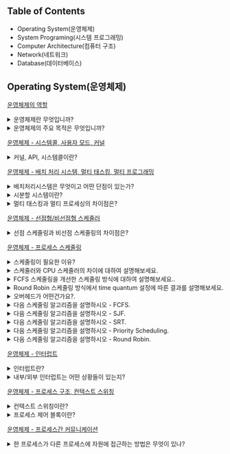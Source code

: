 Table of Contents
---

- Operating System(운영체제)
- System Programing(시스템 프로그래밍)
- Computer Architecture(컴퓨터 구조)
- Network(네트워크)
- Database(데이터베이스)
  

Operating System(운영체제)
---
[운영체제의 역할](https://yunsikus.github.io/cs/2021/07/21/%EC%9A%B4%EC%98%81%EC%B2%B4%EC%A0%9C%EC%9D%98%EC%97%AD%ED%95%A0/)
  
<details>
<summary>운영체제란 무엇입니까?</summary>
<div markdown="1">       

응용 프로그램이 요청하는 시스템 리소스를 효율적으로 분배하고 지원하는 소프트웨어

</div>
</details> 

<details>
<summary>운영체제의 주요 목적은 무엇입니까?</summary>
<div markdown="1">       

시스템 자원 관리, 사용자와 컴퓨터간의 커뮤니케이션 지원, 응용프로그램 관리

</div>
</details> 

[운영체제 - 시스템콜, 사용자 모드, 커널](https://yunsikus.github.io/cs/2021/07/29/%EC%9A%B4%EC%98%81%EC%B2%B4%EC%A0%9C_%EA%B5%AC%EC%A1%B0_%EC%8B%9C%EC%8A%A4%ED%85%9C%EC%BD%9C/)
  
<details>
<summary>커널, API, 시스템콜이란?</summary>
<div markdown="1">       

커널 : 커널은 하드웨어와 응용프로그램 사이에서 인터페이스(System Call)를 제공하여 응용 프로그램이 하드웨어에서부터 오는 자원(CPU, 메모리, 저장장치, 모니터)을 관리하고 사용할 수 있게 해준다. 즉, OS의 API기능을 담당하는 부분.

API : 응용프로그램이 OS와 요청을 주고 받는 인터페이스를 API라고 함.

시스템콜 : OS가 제공하는 서비스를 어플리케이션에 제공하는 인터페이스로, API 내부에는 시스템콜을 호출하는 형태로 만들어진다. 시스템콜의 종류로는 프로세스 제어(생성, 종료, 시그널), 파일 및 IO 관리, 통신 등이 있다.

</div>
</details> 

[운영체제 - 배치 처리 시스템, 멀티 태스킹, 멀티 프로그래밍](https://yunsikus.github.io/cs/2021/07/29/%EC%9A%B4%EC%98%81%EC%B2%B4%EC%A0%9C_%EB%B0%B0%EC%B9%98%EC%B2%98%EB%A6%AC_%EC%8B%9C%EB%B6%84%ED%95%A0/)

<details>
<summary>배치처리시스템은 무엇이고 어떤 단점이 있는가?</summary>
<div markdown="1">       

배치처리 시스템은 등록된 여러 프로그램들을 컴퓨터 프로그램의 실행 요청 순서에 따라 순차적으로 실행하는 방식. 

단점 : 만약 어떤 프로그램이 실행 시간이 너무 많이 걸린다면, 다음 프로그램이 실행되는데 너무 많이 기다려야 한다. 동시에 여러 프로그램을 실행 시킬 수 없으며 다중 사용자의 지원이 어렵다. 

</div>
</details> 

<details>
<summary>시분할 시스템이란?</summary>
<div markdown="1">       

시분할 시스템은 다중 사용자 지원을 위해 컴퓨터 응답시간을 최소화하는 시스템. 각 어플리케이션이 실행될수 있도록 잘게 잘라서 배치하는 것.

</div>
</details> 

<details>
<summary>멀티 태스킹과 멀티 프로세싱의 차이점은?</summary>
<div markdown="1">       

멀티 태스킹은 단일 CPU에서 여러개의 쪼개진 프로세스가 실행되도록 하는 갓. 반면 멀티 프로세싱은 여러 CPU에 하나의 프로그램을 병렬로 실행해서 실행속도를 극대화 시키는 시스템. 

</div>
</details> 

[운영체제 - 선점형/비선점형 스케줄러](https://yunsikus.github.io/cs/2021/08/06/%EC%9A%B4%EC%98%81%EC%B2%B4%EC%A0%9C-%EC%84%A0%EC%A0%90%ED%98%95-%EB%B9%84%EC%84%A0%EC%A0%90%ED%98%95/)

<details>
<summary>선점 스케줄링과 비선점 스케줄링의 차이점은?</summary>
<div markdown="1">       

선점 스케줄링은 높은 우선순위의 프로세스가 들어올 경우 현재 프로세스를 중지시키고, 높은 우선순위의 프로세스를 처리.
비선점 스케줄링은 한번 할당하면 끝날때까지 다른 프로세스가 들어오지 못하는 스케줄링
엄격한 비선점식 스케줄링을 사용하지 않는 이유는 짧은 프로세서가 오랫동안 대기하게 될 경우 비효율적이고, 기아상태가 발생할 수 있다. 

</div>
</details>


[운영체제 - 프로세스 스케줄링](https://yunsikus.github.io/cs/2021/08/06/%EC%9A%B4%EC%98%81%EC%B2%B4%EC%A0%9C-%EC%84%A0%EC%A0%90%ED%98%95-%EB%B9%84%EC%84%A0%EC%A0%90%ED%98%95/)


<details>
<summary>스케줄링이 필요한 이유?</summary>
<div markdown="1">       

한정적인 메모리(자원)를 효율적으로 관리하기 위해, 공정성을 주기 위해 필요하다.

</div>
</details>


<details>
<summary>스케줄러와 CPU 스케줄러의 차이에 대하여 설명해보세요.</summary>
<div markdown="1">       

스케줄러(=Job Scehduler, 장기 스케줄러)는 디스크와 메모리 간 스케줄링을 담당한다.

CPU 스케쥴러(= 단기 스케줄러)는 메모리와 CPU 간 스케줄링을 담당한다.

</div>
</details>


<details>
<summary>FCFS 스케줄링을 개선한 스케줄링 방식에 대하여 설명해보세요..</summary>
<div markdown="1">       

FCFS는 먼저 도착한 프로세스에게 CPU를 할당하는 기법이다.

하지만 먼저 도착한 프로세스가 실행 시간이 긴 경우 나중에 도착한 프로세스들의 대기 시간이 길어지는 Convoy Effect 라는 문제점을 가지고 있다.

이를 개선한 SJF(Shortest Job First) 기법이 있다.

SJF는 짧은 실행시간을 갖는 프로세스에게 CPU를 먼저 할당하는 기법이다.

Convoy Effect는 해결하였지만, 실행시간이 긴 프로세스는 계속 CPU를 할당받지 못하는 Starvation 현상이 일어날 수 있다.

</div>
</details>


<details>
<summary>Round Robin 스케줄링 방식에서 time quantum 설정에 따른 결과를 설명해보세요.</summary>
<div markdown="1">       

타임퀀텀이 긴 경우: 타임퀀텀이 프로세스의 실행시간과 비슷해진다면 FCFS랑 다를 바 없어진다.

타임퀀텀이 짧은 경우: 타임퀀텀이 짧아 Context Switching이 자주 일어나게 되어 오버헤드가 발생한다.

</div>
</details>

<details>
<summary>오버헤드가 어떤건가요?.</summary>
<div markdown="1">       

프로그램의 실행 흐름 도중에 동떨어진 위치의 코드를 실행시켜야 할 때, 추가적으로 시간, 메모리, 자원이 사용되는 현상을 오버헤드라 한다.

</div>
</details>

<details>
<summary>다음 스케줄링 알고리즘을 설명하시오 - FCFS.</summary>
<div markdown="1">       
- 특징 
    - 먼저 온 고객을 먼저 서비스해주는 방식. 먼저 온 순서대로 차리
    - 가장 간단한 스케줄러(배치처리시스템)
    - FCFS(First Come First Served)
    - 비선점형 스케줄링
      - 일단 CPU를 잡으면 CPU burst가 완료될 때까지CPU를 반환하지 않는다. 할당되었던 CPU가 반환될때만 스케줄링이 이루어짐
- 문제점
    - 실행시간 큰 프로세스로 다른 프로세스들이 딜레이가 생길 수 있음
</div>
</details>


<details>
<summary>다음 스케줄링 알고리즘을 설명하시오 - SJF.</summary>
<div markdown="1">       
- 특징
  - 가장 프로세스 실행시간이 짧은 프로세스부터 먼저 실행을 시키는 알고리즘
  - 다른 프로세스가 먼저 도착했어도 CPU burst time이 짧은 프로세스에게 선 할당
  - FIFO와 마찬가지로 비선점형 스케줄링
  - 응답시간이 짧지만 수행기산을 다 알아야함
- 문제점
  - 효율성을 추구하는게 가장 중요하지만 특정 프로세스가 지나치게 차별받으면 안된다. 이 스케줄링은 극단적으로 CPU 사용이 짧은 job을 선호. 그래서 사용이 긴 프로세스는 거의 영원한 CPU를 할당받을 수 없다. 
</div>
</details>

<details>
<summary>다음 스케줄링 알고리즘을 설명하시오 - SRT.</summary>
<div markdown="1">       
- 특징
  - 새로운 프로세스가 도착할 때마다 새로운 스케줄링이 이루어진다
  - 선점형 스케줄링
    - 현재 수행중인 프로세스의 남은 burst time보다 더 짧은 CPU burst time을 가지는 새로운 프로세스가 도착하면 CPU를 뺏긴다
- 문제점
  - 새로운 프로세스가 도달할 때마다 스케줄링을 다시하기 때문에 CPU burst time(CPU 사용시간)을 측정할 수가 없다. 
</div>
</details>

<details>
<summary>다음 스케줄링 알고리즘을 설명하시오 - Priority Scheduling.</summary>
<div markdown="1">       
- 특징
  - 우선순위가 가장 높은 프로세스에게 CPU를 할당 우선순위란 정수로 표현하게 되고 작은 숫자가 우선순위가 높다. 
  - 선점형 스케줄링 방식
    - 더 높은 우선순위의 프로세스가 도착하면 실행중인 프로세스를 멈추고 CPU를 선점
  - 비선점형 스케줄링 방식
    - 더 높은 우선순위의 프로세스가 도착하면 Ready Queue의 Head에 넣는다
- 문제점
  - 실행 준비는 되어있으나 CPU를 사용 못하는 프로세스를 CPU가 무기한 대기하는 상태. 아무리 우선순위가 낮은 프로세스라도 오래 기다리면 우선순위를 높여주어 해결 가능

</div>
</details>

<details>
<summary>다음 스케줄링 알고리즘을 설명하시오 - Round Robin.</summary>
<div markdown="1">       
- 특징
  - 현대적인 CPU 스케줄링. 시분할 시스템을 위해 설계됨
  - 각 프로세스는 동일한 크기의 할당 시간(time quantun)을 갖게 된다. 
  - 할당 시간이 지나면 프로세스는 선점 당하고 ready queue의 제일 뒤에 가서 다시 줄을 선다
  - `RR`은 CPU 사용시간이 랜덤한 프로세스들이 섞여있을 경우에 효율적
  - `RR`이 가능한 이유는 프로세스의 context를 save할 수 있기 때문
- 장점
  - Response time이 빨라진다. 
    - n개의 프로세스가 ready queue에 있고 할당시간이 q(time quantun)인 경우 각 프로세스는 q 단위로 CPU 시간의 1/n을 얻는다. 즉, 어떤 프로세스도 (n-1)q time unit 이상 기다리지 않는다.
  - 프로세스가 기다리는 시간이 CPU를 사용할 만큼 증가한다. 
    - 공정한 스케줄링이라고 할 수 있다. 
- 주의할 점
  - 설정한 `time quantum`이 너무 커지면 FCFS와 같아진다. 또 너무 작아지면 스케줄링 알고리즘의 목적에는 이상적이지만 잦은 context switch로 overhead가 발생한다. 그렇기 때문에 적당한 `time quantun`을 설정하는 것이 중요
</div>
</details>

[운영체제 - 인터럽트](https://yunsikus.github.io/cs/2021/08/06/%EC%9A%B4%EC%98%81%EC%B2%B4%EC%A0%9C-%EC%9D%B8%ED%84%B0%EB%9F%BD%ED%8A%B8/)

<details>
<summary>인터럽트란?</summary>
<div markdown="1">       

CPU가 프로그램을 실행하고 있을 때, 입출력 **하드웨어 장치와 커뮤니케이션 할때나, 예외상황이 발생하여 처리가 필요할 경우가 생길 수 있다. 이때 CPU에 알려서 처리하는 기술을 인터럽트라고 한다.**

</div>
</details>

<details>
<summary>내부/외부 인터럽트는 어떤 상황들이 있는지?</summary>
<div markdown="1">       

내부 인터럽트는 하드웨어 고장, 실행할 수 없는 명령어, 명령어 실행 오류, 사용 권한 위배 등이 있다. 

- 하드웨어 고장은 컴퓨터 고장 또는 비트 오류
- 명령어 실행 오류는 나누기 0과 같은 경우
- 사용 권한 위배는 말 그대로 사용자가 OS만 접근 가능한 곳에 엑세스 한 경우

외부인터럽트는 보통 외부 입력장치에 의해 발생

- 컴퓨터 종료(전원버튼누르기)
- 타이머 인터럽트(타이머가 일정 시간 간격으로 인터럽트 요청)
- 입출력 인터럽트(입출력 장치가 입출력 완료를 알리기 위해 인터럽트 요청)

</div>
</details>

[운영체제 - 프로세스 구조, 컨텍스트 스위칭](https://yunsikus.github.io/cs/2021/08/11/%EC%9A%B4%EC%98%81%EC%B2%B4%EC%A0%9C-%ED%94%84%EB%A1%9C%EC%84%B8%EC%8A%A4%EC%99%80%EC%BB%A8%ED%85%8D%EC%8A%A4%ED%8A%B8%EC%8A%A4%EC%9C%84%EC%B9%AD/) 


<details>
<summary>컨텍스트 스위칭이란?</summary>
<div markdown="1">       

멀티 프로세스 환경에서 CPU가 어떤 하나의 프로세스를 실행하고 있는 상태에서 인터럽트 요청에 의해 다음 우선 순위의 프로세스가 실행되어야 할 때 기존의 프로세스의 상태 또는 레지스터 값을 저장하고 CPU가 다음 프로세스를 수행하도록 개로운 프로세스의 상태 또는 레지스터 랎을 교체하는 작업을 Context Switching이라고 한다. 

</div>
</details>


<details>
<summary>프로세스 제어 블록이란?</summary>
<div markdown="1">       
PCB는 특정 프로세스에 대한 중요한 정보를 저장하고 있는 운영체제의 자료구조. 운영체제는 프로세스를 관리하기 위해 프로세스의 생성과 동시에 고유한 PCB를 생성. 프로세스는 CPU를 할당받아 작업을 처리하다가도 프로세스 전환이 발생하면 진행하던 작업을 저장하고 CPU를 반환해야 하는데, 이때 작업의 진행 상황을 모두 PCB에 저장하게 된다. 그리고 다시 CPU를 할당받게 되면 PCB에 저장되어있던 내용을 불러와 이전에 종료됐던 시점부터 다시 작업을 수행한다.
PCB에 저장되는 정보는 프로세스 ID, Register 값(PC, SP), 스케줄링 정보, 메모리 관리 정보등이 있다. 

</div>
</details>

[운영체제 - 프로세스간 커뮤니케이션](https://yunsikus.github.io/cs/2021/08/21/%EC%9A%B4%EC%98%81%EC%B2%B4%EC%A0%9C-%ED%94%84%EB%A1%9C%EC%84%B8%EC%8A%A4%EA%B0%84%EC%BB%A4%EB%AE%A4%EB%8B%88%EC%BC%80%EC%9D%B4%EC%85%98/)

<details>
<summary>한 프로세스가 다른 프로세스에 자원에 접근하는 방법은 무엇이 있나?</summary>
<div markdown="1">       

한 프로세스가 다른 프로세스의 자원에 접근하려면 프로세스 간의 통신(IPC, inter-process communication)을 사용해야 한다. 파이프, 메시지큐, 공유메모리, 시그널등을 이용할 수 있다. 

</div>
</details>